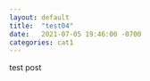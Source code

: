 ```yaml
---
layout: default
title:  "test04"
date:   2021-07-05 19:46:00 -0700
categories: cat1
---
```

test post